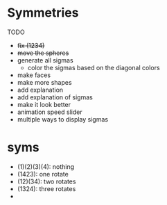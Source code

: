 # Symmetries

TODO

- ~~fix (1234)~~
- ~~move the spheres~~
- generate all sigmas
  - color the sigmas based on the diagonal colors
- make faces
- make more shapes
- add explanation
- add explanation of sigmas
- make it look better
- animation speed slider
- multiple ways to display sigmas

# syms

- (1)(2)(3)(4): nothing
- (1423): one rotate
- (12)(34): two rotates
- (1324): three rotates
- 